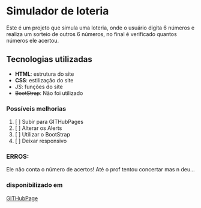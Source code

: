 # Simulador de loteria

Este é um projeto que simula uma loteria,
onde o usuário digita 6 números e realiza um
sorteio de outros 6 números, no final é verificado
quantos números ele acertou.

## Tecnologias utilizadas

- **HTML**: estrutura do site
- __CSS__: estilização do site
- *_JS_*: funções do site
- ~~BootStrap~~: Não foi utilizado

### Possíveis melhorias

1. [ ] Subir para GITHubPages
2. [ ] Alterar os Alerts
3. [ ] Utilizar o BootStrap
4. [ ] Deixar responsivo

### ERROS:
Ele não conta o número de acertos! Até o prof tentou concertar mas n deu...

### disponibilizado em
[GITHubPage](https://biularambo.github.io/applibras/)
